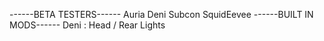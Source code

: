 
------BETA TESTERS------
  Auria
  Deni
  Subcon
  SquidEevee
------BUILT IN MODS------
  Deni : Head / Rear Lights